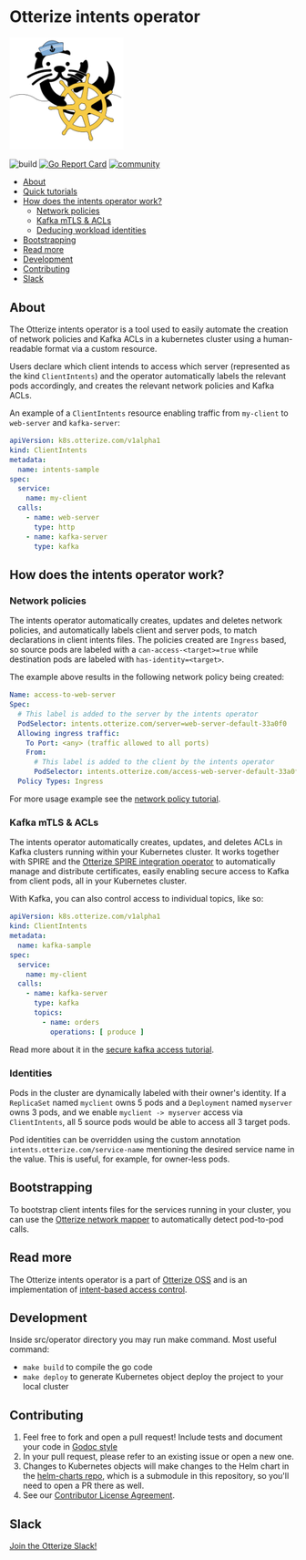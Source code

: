 # Otterize intents operator

<img title="Otter Manning Helm" src="./otterhelm.png" width=200 />


![build](https://github.com/otterize/intents-operator/actions/workflows/build.yaml/badge.svg)
[![Go Report Card](https://goreportcard.com/badge/github.com/otterize/intents-operator/src)](https://goreportcard.com/report/github.com/otterize/intents-operator/src)
[![community](https://img.shields.io/badge/slack-Otterize_Slack-purple.svg?logo=slack)](https://joinslack.otterize.com)

* [About](#about) 
* [Quick tutorials](https://docs.otterize.com/quick-tutorials/)
* [How does the intents operator work?](#how-does-the-intents-operator-work)
  * [Network policies](#network-policies)
  * [Kafka mTLS & ACLs](#kafka-mtls--acls)
  * [Deducing workload identities](#identities)
* [Bootstrapping](#bootstrapping)
* [Read more](#read-more)
* [Development](#development)
* [Contributing](#contributing)
* [Slack](#slack)


## About
The Otterize intents operator is a tool used to easily automate the creation of network policies and Kafka ACLs
in a kubernetes cluster using a human-readable format via a custom resource.

Users declare which client intends to access which server (represented as the kind `ClientIntents`) and the operator automatically labels the relevant pods accordingly, and creates the relevant network policies and Kafka ACLs.


An example of a `ClientIntents` resource enabling traffic from 
`my-client` to `web-server` and `kafka-server`:
```yaml
apiVersion: k8s.otterize.com/v1alpha1
kind: ClientIntents
metadata:
  name: intents-sample
spec:
  service:
    name: my-client
  calls:
    - name: web-server
      type: http
    - name: kafka-server
      type: kafka
```

## How does the intents operator work?

### Network policies
The intents operator automatically creates, updates and deletes network policies, and automatically labels client and server pods, to match declarations in client intents files.
The policies created are `Ingress` based, so source pods are labeled with a `can-access-<target>=true` 
while destination pods are labeled with `has-identity=<target>`.

The example above results in the following network policy being created: 
```yaml
Name: access-to-web-server
Spec:
  # This label is added to the server by the intents operator
  PodSelector: intents.otterize.com/server=web-server-default-33a0f0
  Allowing ingress traffic:
    To Port: <any> (traffic allowed to all ports)
    From:
      # This label is added to the client by the intents operator
      PodSelector: intents.otterize.com/access-web-server-default-33a0f0=true
  Policy Types: Ingress
```

For more usage example see the [network policy tutorial](https://docs.otterize.com/quick-tutorials/k8s-network-policies).

### Kafka mTLS & ACLs
The intents operator automatically creates, updates, and deletes ACLs in Kafka clusters running within your Kubernetes cluster. 
It works together with SPIRE and the [Otterize SPIRE integration operator](https://github.com/otterize/spire-integration-operator) 
to automatically manage and distribute certificates, easily enabling secure access to Kafka from client pods, all in your Kubernetes cluster.

With Kafka, you can also control access to individual topics, like so:
```yaml
apiVersion: k8s.otterize.com/v1alpha1
kind: ClientIntents
metadata:
  name: kafka-sample
spec:
  service:
    name: my-client
  calls:
    - name: kafka-server
      type: kafka
      topics:
        - name: orders
          operations: [ produce ]
```

Read more about it in the [secure kafka access tutorial](https://docs.otterize.com/quick-tutorials/k8s-kafka-mtls).

### Identities
Pods in the cluster are dynamically labeled with their owner's identity. If a `ReplicaSet` named `myclient` owns 5 pods
and a `Deployment` named `myserver` owns 3 pods, and we enable `myclient -> myserver` access via `ClientIntents`, all 5
source pods would be able to access all 3 target pods.

Pod identities can be overridden using the custom annotation `intents.otterize.com/service-name`
mentioning the desired service name in the value. This is useful, for example, for owner-less pods.


## Bootstrapping
To bootstrap client intents files for the services running in your cluster, you can use the [Otterize network 
mapper](https://github.com/otterize/network-mapper) to automatically detect pod-to-pod calls.

## Read more
The Otterize intents operator is a part of [Otterize OSS](https://otterize.com/open-source) and is an implementation of [intent-based access control](https://otterize.com/ibac).

## Development
Inside src/operator directory you may run make command.
Most useful command:
* `make build` to compile the go code
* `make deploy` to generate Kubernetes object deploy the project to your local cluster

## Contributing
1. Feel free to fork and open a pull request! Include tests and document your code in [Godoc style](https://go.dev/blog/godoc)
2. In your pull request, please refer to an existing issue or open a new one.
3. Changes to Kubernetes objects will make changes to the Helm chart in the [helm-charts repo](https://github.com/otterize/helm-charts), which is a submodule in this repository, so you'll need to open a PR there as well.
4. See our [Contributor License Agreement](https://github.com/otterize/cla/).

## Slack
[Join the Otterize Slack!](https://joinslack.otterize.com)
